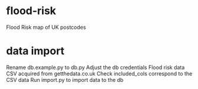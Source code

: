 # flood-risk
Flood Risk map of UK postcodes

# data import
Rename db.example.py to db.py
Adjust the db credentials
Flood risk data CSV acquired from getthedata.co.uk
Check included_cols correspond to the CSV data
Run import.py to import data to the db
